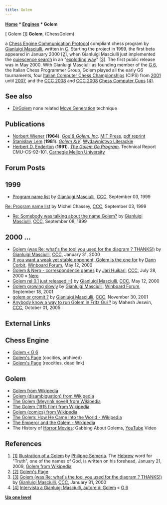 ```yaml
---
title: Golem
---
```

**[Home](Home "Home") * [Engines](Engines "Engines") * Golem**

\[ Golem <a id="cite-note-1" href="#cite-ref-1">[1]</a>
**Golem**, (ChessGolem)

a [Chess Engine Communication Protocol](Chess_Engine_Communication_Protocol "Chess Engine Communication Protocol") compliant chess program by [Gianluigi Masciulli](Gianluigi_Masciulli "Gianluigi Masciulli"), written in [C](C "C").
Starting the project in 1999, the first beta appeared in January 2000 <a id="cite-note-2" href="#cite-ref-2">[2]</a>,
when Gianluigi Masciulli just implemented the [quiescence search](Quiescence_Search "Quiescence Search") in an "[exploding way](Search_Explosion "Search Explosion")" <a id="cite-note-3" href="#cite-ref-3">[3]</a>.
The first public release was in May 2000. With Gianluigi Masciulli as founding member of the [G 6](G_6 "G 6"), the Italian Chess Programmer Group,
Golem played all the early G6 tournaments, four [Italian Computer Chess Championships](Italian_Computer_Chess_Championship "Italian Computer Chess Championship") (CIPS) from [2001](CIPS_2001 "CIPS 2001") until [2007](CIPS_2007 "CIPS 2007"), and the [CCC 2008](CCC_2008 "CCC 2008") and [CCC 2008](CCC_2008 "CCC 2008") [Chess Computer Cups](Italian_Computer_Chess_Championship#CCC "Italian Computer Chess Championship") <a id="cite-note-4" href="#cite-ref-4">[4]</a>.

## See also

- [DirGolem](DirGolem "DirGolem") none related [Move Generation](Move_Generation "Move Generation") technique

## Publications

- [Norbert Wiener](Norbert_Wiener "Norbert Wiener") (**1964**). *[God & Golem, Inc](https://mitpress.mit.edu/books/god-golem-inc)*. [MIT Press](https://en.wikipedia.org/wiki/MIT_Press), [pdf reprint](http://luisguillermo.com/diosygolem/God_and_Golem_Inc.pdf)
- [Stanisław Lem](https://en.wikipedia.org/wiki/Stanis%C5%82aw_Lem) (**1981**). *[Golem XIV](https://en.wikipedia.org/wiki/Golem_XIV)*. [Wydawnictwo Literackie](https://en.wikipedia.org/wiki/Wydawnictwo_Literackie)
- [Herbert D. Enderton](index.php?title=Bert_Enderton&action=edit&redlink=1 "Bert Enderton (page does not exist)") (**1991**). *[The Golem Go Program](https://dl.acm.org/citation.cfm?id=865074)*. Technical Report CMU-CS-92-101, [Carnegie Mellon University](Carnegie_Mellon_University "Carnegie Mellon University")

## Forum Posts

## 1999

- [Program name list](https://www.stmintz.com/ccc/index.php?id=67185) by [Gianluigi Masciulli](Gianluigi_Masciulli "Gianluigi Masciulli"), [CCC](CCC "CCC"), September 03, 1999

[Re: Program name list](https://www.stmintz.com/ccc/index.php?id=67280) by Michel Chassey, [CCC](CCC "CCC"), September 03, 1999

- [Re: Somebody was talking about the name Golem?](https://www.stmintz.com/ccc/index.php?id=67815) by [Gianluigi Masciulli](Gianluigi_Masciulli "Gianluigi Masciulli"), [CCC](CCC "CCC"), September 08, 1999

## 2000 ...

- [Golem (was Re: what's the tool you used for the diagram ? THANKS!)](https://www.stmintz.com/ccc/index.php?id=93566) by [Gianluigi Masciulli](Gianluigi_Masciulli "Gianluigi Masciulli"), [CCC](CCC "CCC"), January 31, 2000
- [If you want a weak yet stable opponent, Golem is the one for](http://www.open-aurec.com/wbforum/viewtopic.php?f=18&t=31482&p=118990#p118990) by [Dann Corbit](Dann_Corbit "Dann Corbit"), [Winboard Forum](Computer_Chess_Forums "Computer Chess Forums"), May 12, 2000
- [Golem & Nero - correspondence games](https://www.stmintz.com/ccc/index.php?id=122155) by [Jari Huikari](index.php?title=Jari_Huikari&action=edit&redlink=1 "Jari Huikari (page does not exist)"), [CCC](CCC "CCC"), July 28, 2000 » [Nero](Nero "Nero")
- [Golem rel 0.1 just released :-)](https://www.stmintz.com/ccc/index.php?id=110331) by [Gianluigi Masciulli](Gianluigi_Masciulli "Gianluigi Masciulli"), [CCC](CCC "CCC"), May 12, 2000
- [Golem growing slowly](http://www.open-aurec.com/wbforum/viewtopic.php?f=18&t=34577&p=130637#p130637) by [Gianluigi Masciulli](Gianluigi_Masciulli "Gianluigi Masciulli"), [Winboard Forum](Computer_Chess_Forums "Computer Chess Forums"), September 18, 2001
- [golem or gromit ?](https://www.stmintz.com/ccc/index.php?id=199714) by [Gianluigi Masciulli](Gianluigi_Masciulli "Gianluigi Masciulli"), [CCC](CCC "CCC"), November 30, 2001
- [Anybody know a way to run Golem in Fritz Gui ?](https://www.stmintz.com/ccc/index.php?id=452831) by Mahesh Jeswin, [CCC](CCC "CCC"), October 01, 2005

## External Links

## Chess Engine

- [Golem « G 6](https://www.g-sei.org/golem/)
- [Golem's Page](http://www.oocities.org/gmasciulli/indexOld.html) (oocities, archived)
- [Golem's Page](http://www.reocities.com/TimesSquare/Chaos/9481/indexOld.html) (reocities, dead link)

## Golem

- [Golem from Wikipedia](https://en.wikipedia.org/wiki/Golem)
- [Golem (disambiguation) from Wikipedia](https://en.wikipedia.org/wiki/Golem_%28disambiguation%29)
- [The Golem (Meyrink novel) from Wikipedia](<https://en.wikipedia.org/wiki/The_Golem_(Meyrink_novel)>)
- [The Golem (1915 film) from Wikipedia](<https://en.wikipedia.org/wiki/The_Golem_(1915_film)>)
- [Golem (comics) from Wikipedia](<https://en.wikipedia.org/wiki/Golem_(comics)>)
- [The Golem: How He Came into the World - Wikipedia](https://en.wikipedia.org/wiki/The_Golem:_How_He_Came_into_the_World)
- [The Emperor and the Golem - Wikipedia](https://en.wikipedia.org/wiki/The_Emperor_and_the_Golem)
- The History of [Horror Movies](https://en.wikipedia.org/wiki/Horror_film): Gabbing About Golems, [YouTube](https://en.wikipedia.org/wiki/YouTube) Video

## References

1. <a id="cite-ref-1" href="#cite-note-1">[1]</a> [Illustration of a Golem](https://commons.wikimedia.org/wiki/File:Golem_by_Philippe_Semeria.jpg) by [Philippe Semeria](http://commons.wikimedia.org/wiki/User:Phisem#Permission). The [Hebrew](https://en.wikipedia.org/wiki/Hebrew_language) word for "Truth", one of the names of God, is written on his forehead, January 21, 2009, [Golem from Wikipedia](https://en.wikipedia.org/wiki/Golem)
1. <a id="cite-ref-2" href="#cite-note-2">[2]</a> [Golem's Page](http://www.oocities.org/gmasciulli/indexOld.html)
1. <a id="cite-ref-3" href="#cite-note-3">[3]</a> [Golem (was Re: what's the tool you used for the diagram ? THANKS!)](https://www.stmintz.com/ccc/index.php?id=93566) by [Gianluigi Masciulli](Gianluigi_Masciulli "Gianluigi Masciulli"), [CCC](CCC "CCC"), January 31, 2000
1. <a id="cite-ref-4" href="#cite-note-4">[4]</a> [Intervista a Gianluigi Masciulli, autore di Golem](http://spazioinwind.libero.it/dellacorte/ita/interviste/int_01_glm.htm) « [G 6](G_6 "G 6")

**[Up one level](Engines "Engines")**

